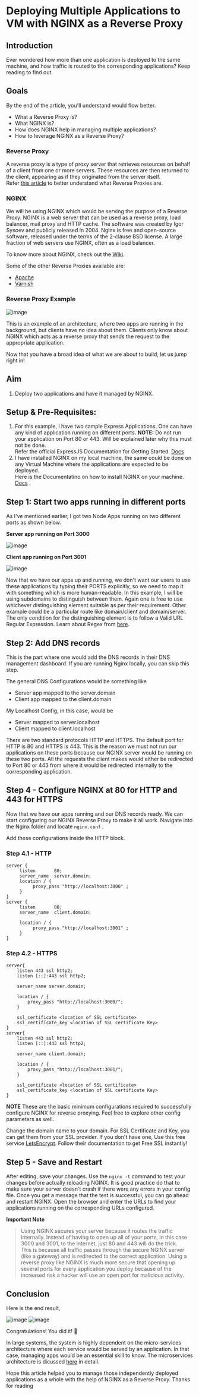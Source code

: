 # Deploying Multiple Applications to VM with NGINX as a Reverse Proxy

## Introduction
Ever wondered how more than one application is deployed to the same machine, and how traffic is routed to the corresponding applications?
Keep reading to find out.
## Goals
By the end of the article, you'll understand would flow better.
- What a Reverse Proxy is?
- What NGINX is?
- How does NGINX help in managing multiple applications?
- How to leverage NGINX as a Reverse Proxy?

### Reverse Proxy
A reverse proxy is a type of proxy server that retrieves resources on behalf of a client from one or more servers. These resources are then returned to the client, appearing as if they originated from the server  itself.  
 Refer [this article](https://www.section.io/engineering-education/what-are-reverse-proxies/) to better understand what Reverse Proxies are.

### NGINX
We will be using NGINX which would be serving the purpose of a Reverse Proxy. NGINX is a web server that can be used as a reverse proxy, load balancer, mail proxy and HTTP cache. The software was created by Igor Sysoev and publicly released in 2004. Nginx is free and open-source software, released under the terms of the 2-clause BSD license. A large fraction of web servers use NGINX, often as a load balancer.

To know more about NGINX, check out the [Wiki](https://en.wikipedia.org/wiki/Nginx).

Some of the other Reverse Proxies available are:
- [Apache](https://httpd.apache.org/docs/2.4/howto/reverse_proxy.html)
- [Varnish](https://varnish-cache.org/intro/)


### Reverse Proxy Example
![image](./reverse_proxy_working.png)

This is an example of an architecture, where two apps are running in the background, but clients have no idea about them. Clients only know about NGINX which acts as a reverse proxy that sends the request to the appropriate application.


Now that you have a broad idea of what we are about to build, let us jump right in!

## Aim
1. Deploy two applications and have it managed by NGINX.

## Setup & Pre-Requisites:

1. For this example, I have two sample Express Applications. One can have any kind of application running on different ports. 
**NOTE:** Do not run your application on Port 80 or 443. Will be explained later why this must not be done.  
Refer the official ExpressJS Documentation for Getting Started. [Docs](https://expressjs.com/en/starter/installing.html)
2. I have installed NGINX on my local machine, the same could be done on any Virtual Machine where the applications are expected to be deployed.  
Here is the Documentatino on how to install NGINX on your machine. [Docs](https://docs.nginx.com/nginx/admin-guide/installing-nginx/installing-nginx-open-source/) . 

## Step 1: Start two apps running in different ports
As I've mentioned earlier, I got two Node Apps running on two different ports as shown below.  

**Server app running on Port 3000**

![image](./server1.png)  

**Client app running on Port 3001**  

![image](./client1.png)

Now that we have our apps up and running, we don't want our users to use these applications by typing their PORTS explicitly, so we need to map it with something which is more human-readable. In this example, I will be using subdomains to distinguish between them. Again one is free to use whichever distinguishing element suitable as per their requirement.
Other example could be  a particular route like domain/client and domain/server. The only condition for the distinguishing element is to follow a Valid URL Regular Expression. Learn about Regex from [here](https://regexr.com/).


## Step 2: Add DNS records
This is the part where one would add the DNS records in their DNS management dashboard. If you are running Nginx locally, you can skip this step.

The general DNS Configurations would be something like
- Server app mapped to the server.domain
- Client app mapped to the client.domain

My Localhost Config, in this case, would be
- Server mapped to server.localhost
- Client mapped to client.localhost

There are two standard protocols HTTP and HTTPS. The default port for HTTP is 80 and HTTPS is 443. This is the reason we must not run our applications on these ports because our NGINX server would be running on these two ports. All the requests the client makes would either be redirected to Port 80 or 443 from where it would be redirected internally to the corresponding application.

## Step 4 - Configure NGINX at 80 for HTTP and 443 for HTTPS
Now that we have our apps running and our DNS records ready. We can start configuring our NGINX Reverse Proxy to make it all work.
Navigate into the Nginx folder and locate  ```nginx.conf``` .

Add these configurations inside the HTTP block.

### Step 4.1 - HTTP

```
server {       
     listen       80;
     server_name  server.domain;
     location / {
          proxy_pass "http://localhost:3000" ;
     }
}
server {       
     listen       80;
     server_name  client.domain;

     location / {
          proxy_pass "http://localhost:3001" ;
     }
}
```

### Step 4.2 - HTTPS

```
server{
    listen 443 ssl http2;
    listen [::]:443 ssl http2;

    server_name server.domain;

    location / {    
        proxy_pass "http://localhost:3000/";
    }

    ssl_certificate <location of SSL certificate>
    ssl_certificate_key <location of SSL certificate Key>
}
server{
    listen 443 ssl http2;
    listen [::]:443 ssl http2;

    server_name client.domain;

    location / {    
        proxy_pass "http://localhost:3001/";
    }

    ssl_certificate <location of SSL certificate>
    ssl_certificate_key <location of SSL certificate Key>
}
```

**NOTE** 
These are the basic minimum configurations required to successfully configure NGINX for reverse proxying. Feel free to explore other config parameters as well. 

Change the domain name to your domain.
For SSL Certificate and Key, you can get them from your SSL provider. If you don't have one, Use this free service [LetsEncrypt](https://letsencrypt.org/). Follow their documentation to get Free SSL instantly!



## Step 5 - Save and Restart

After editing, save your changes. Use the ```nginx -t``` command to test your changes before actually reloading NGINX. It is good practice do that to make sure your server doesn't crash if there were any errors in your config file. Once you get a message that the test is successful, you can go ahead and restart NGINX.
Open the browser and enter the URLs to find your applications running on the corresponding URLs configured.

**Important Note**
> Using NGINX secures your server because it routes the traffic internally. Instead of having to open up all of your ports, in this case 3000 and 3001, to the internet, just 80 and 443 will do the trick.  
> This is because all traffic passes through the secure NGINX server (like a gateway) and is redirected to the correct application. Using a reverse proxy like NGINX is much more secure that opening up several ports for every application you deploy because of the increased risk a hacker will use an open port for malicious activity.

## Conclusion

Here is the end result,

![image](./client2.png)
![image](./server2.png)  

Congratulations! You did it! :tada:

In large systems, the system is highly dependent on the micro-services architecture where each service would be served by an application. In that case, managing apps would be an essential skill to know.
The microservices architecture is dicussed [here](https://microservices.io/patterns/microservices.html) in detail.

 Hope this article helped you to manage those independently deployed applications as a whole with the help of NGINX as a Reverse Proxy.
 Thanks for reading